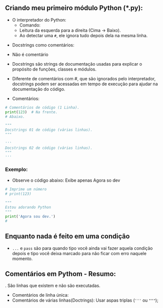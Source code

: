 ## Criando meu primeiro módulo Python (*.py):

- O interpretador do Python:
  - Comando:
  + Leitura da esquerda para a direita (Cima -> Baixo).
  + Ao detectar uma `#`, ele ignora tudo depois dela na mesma linha.


+ Docstrings como comentários:
- Não é comentário
- Docstrings são strings de documentação usadas para explicar o propósito de funções, classes e módulos.
- Diferente de comentários com #, que são ignorados pelo interpretador, docstrings podem ser acessadas em tempo de execução para ajudar na documentação do código.

- Comentários:
```python
# Comentários de código (1 Linha).
print(123)  # Na frente.
# Abaixo.

"""
Docstrings 01 de código (várias linhas).
"""

'''
Docstrings 02 de código (várias linhas).
"""
'''
```
### Exemplo:
- Observe o código abaixo: Exibe apenas Agora so dev
``` python
# Imprime um número
# print(123)
 
"""
Estou adorando Python
"""
print('Agora sou dev.')
#
```

## Enquanto nada é feito em uma condição
- `...` e `pass` são para quando tipo você ainda vai fazer aquela condição depois e tipo você deixa marcado para não ficar com erro naquele momento.

## Comentários em Pythom - Resumo:
. São linhas que existem e não são executadas.
- Comentários de linha única: 
- Comentários de várias linhas(Doctrings): Usar aspas triplas (`'''` ou `"""`);
